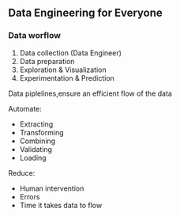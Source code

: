 ## Data Engineering for Everyone

### Data worflow

1. Data collection (Data Engineer)
2. Data preparation
3. Exploration & Visualization
4. Experimentation & Prediction

Data piplelines,ensure an efficient flow of the data

Automate:
* Extracting
* Transforming
* Combining
* Validating
* Loading

Reduce:
* Human intervention
* Errors
* Time it takes data to flow















